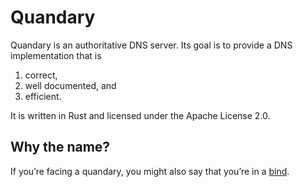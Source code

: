 # Quandary

Quandary is an authoritative DNS server. Its goal is to provide a DNS
implementation that is

1. correct,
2. well documented, and
3. efficient.

It is written in Rust and licensed under the Apache License 2.0.

## Why the name?

If you’re facing a quandary, you might also say that you’re in a
[bind][BIND].

[BIND]: https://www.isc.org/bind/

